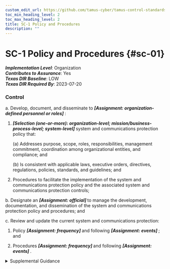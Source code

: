 ```yaml
---
custom_edit_url: https://github.com/tamus-cyber/tamus-control-standards/tree/main/content/tamus.edu/TAMUS_profile.xml
toc_min_heading_level: 2
toc_max_heading_level: 2
title: SC-1 Policy and Procedures
description: ""
---
```


# SC-1 Policy and Procedures {#sc-01}

_**Implementation Level**_: Organization\
_**Contributes to Assurance**_: Yes\
_**Texas DIR Baseline**_: LOW\
_**Texas DIR Required By**_: 2023-07-20

### Control



a. Develop, document, and disseminate to <strong title="sc-1_prm_1"> <em>[Assignment: organization-defined personnel or roles]</em> </strong>:

1. <strong title="sc-01_odp.03"> <em>[Selection (one-or-more): organization-level; mission/business-process-level; system-level]</em> </strong> system and communications protection policy that:

    (a) Addresses purpose, scope, roles, responsibilities, management commitment, coordination among organizational entities, and compliance; and

    (b) Is consistent with applicable laws, executive orders, directives, regulations, policies, standards, and guidelines; and

2. Procedures to facilitate the implementation of the system and communications protection policy and the associated system and communications protection controls;

b. Designate an <strong title="sc-01_odp.04"> <em>[Assignment: official]</em> </strong> to manage the development, documentation, and dissemination of the system and communications protection policy and procedures; and

c. Review and update the current system and communications protection:

1. Policy <strong title="sc-01_odp.05"> <em>[Assignment: frequency]</em> </strong> and following <strong title="sc-01_odp.06"> <em>[Assignment: events]</em> </strong> ; and

2. Procedures <strong title="sc-01_odp.07"> <em>[Assignment: frequency]</em> </strong> and following <strong title="sc-01_odp.08"> <em>[Assignment: events]</em> </strong>.


<details><summary>Supplemental Guidance</summary>System and communications protection policy and procedures address the controls in the SC family that are implemented within systems and organizations. The risk management strategy is an important factor in establishing such policies and procedures. Policies and procedures contribute to security and privacy assurance. Therefore, it is important that security and privacy programs collaborate on the development of system and communications protection policy and procedures. Security and privacy program policies and procedures at the organization level are preferable, in general, and may obviate the need for mission- or system-specific policies and procedures. The policy can be included as part of the general security and privacy policy or be represented by multiple policies that reflect the complex nature of organizations. Procedures can be established for security and privacy programs, for mission or business processes, and for systems, if needed. Procedures describe how the policies or controls are implemented and can be directed at the individual or role that is the object of the procedure. Procedures can be documented in system security and privacy plans or in one or more separate documents. Events that may precipitate an update to system and communications protection policy and procedures include assessment or audit findings, security incidents or breaches, or changes in applicable laws, executive orders, directives, regulations, policies, standards, and guidelines. Simply restating controls does not constitute an organizational policy or procedure.</details>
